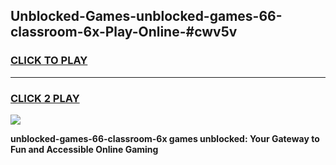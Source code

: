 
## Unblocked-Games-unblocked-games-66-classroom-6x-Play-Online-#cwv5v
<h3>
<a href="https://premium.freeplayer.one?title=unblocked-games-66-classroom-6x&ref=27F">CLICK TO PLAY</a></h3>
<hr>

<h3>
<a href="https://premium.freeplayer.one?title=unblocked-games-66-classroom-6x&ref=27F">CLICK 2 PLAY</a>
  
</h3>

<a href="https://premium.freeplayer.one?title=unblocked-games-66-classroom-6x&ref=27F"><img src="https://clearcache.store/games.png"></a>


**unblocked-games-66-classroom-6x games unblocked: Your Gateway to Fun and Accessible Online Gaming**
